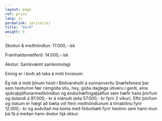 ```yaml
---
layout: page
ref: price
lang: is
permalink: /price/is/
title: "Verð"
weight: 5
---
```


Skoðun & meðhöndlun: 17.000,- isk

Framhaldsmeðferð: 14.000,- isk

Akstur: Samkvæmt samkomulagi

Einnig er í boði að taka á móti hrossum:

Ég tek á móti þínum hesti í Böðvarsholti á sunnanverðu Snæfellsnesi þar sem hesturinn fær rúmgóða stíu, hey, góða daglega útiveru í gerði, eina sjúkraþjálfunarmeðhöndlun og endurhæfingaþjálfun sem hæfir hans þörfum og ástandi á  97.000,- kr á mánuði (eða 57.000,- kr  fyrir 2 vikur). Eftir þörfum og óskum er hægt að bæta við fleiri meðhöndlunum á tímabilinu fyrir 12.000,- kr og auðvitað má koma með fóðurbæti fyrir hestinn sem hann mun þá fá á meðan hann dvelur hjá okkur.
